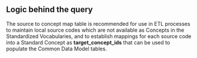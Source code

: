 ## Logic behind the query 
The source to concept map table is recommended for use in ETL processes to maintain local source codes which are not available as Concepts in the Standardized Vocabularies, and to establish mappings for each source code into a Standard Concept as __target_concept_ids__ that can be used to populate the Common Data Model tables. 
